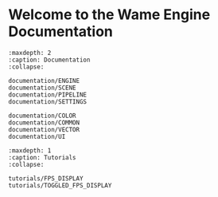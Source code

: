 # Welcome to the Wame Engine Documentation

```{toctree}
:maxdepth: 2
:caption: Documentation
:collapse:

documentation/ENGINE
documentation/SCENE
documentation/PIPELINE
documentation/SETTINGS

documentation/COLOR
documentation/COMMON
documentation/VECTOR
documentation/UI
```

```{toctree}
:maxdepth: 1
:caption: Tutorials
:collapse:

tutorials/FPS_DISPLAY
tutorials/TOGGLED_FPS_DISPLAY
```